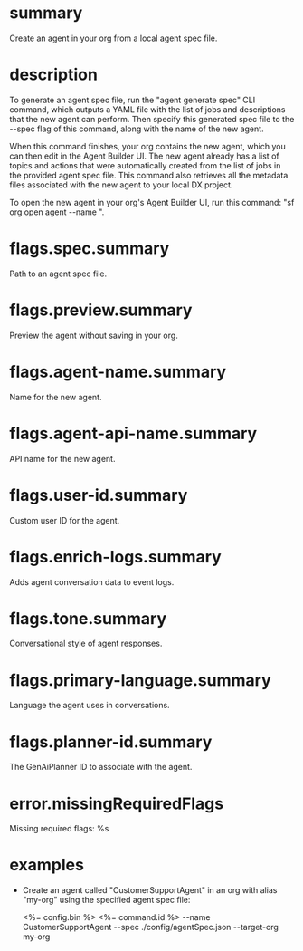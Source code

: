 # summary

Create an agent in your org from a local agent spec file.

# description

To generate an agent spec file, run the "agent generate spec" CLI command, which outputs a YAML file with the list of jobs and descriptions that the new agent can perform. Then specify this generated spec file to the --spec flag of this command, along with the name of the new agent.

When this command finishes, your org contains the new agent, which you can then edit in the Agent Builder UI. The new agent already has a list of topics and actions that were automatically created from the list of jobs in the provided agent spec file. This command also retrieves all the metadata files associated with the new agent to your local DX project.

To open the new agent in your org's Agent Builder UI, run this command: "sf org open agent --name <api-name-of-your-agent>".

# flags.spec.summary

Path to an agent spec file.

# flags.preview.summary

Preview the agent without saving in your org.

# flags.agent-name.summary

Name for the new agent.

# flags.agent-api-name.summary

API name for the new agent.

# flags.user-id.summary

Custom user ID for the agent.

# flags.enrich-logs.summary

Adds agent conversation data to event logs.

# flags.tone.summary

Conversational style of agent responses.

# flags.primary-language.summary

Language the agent uses in conversations.

# flags.planner-id.summary

The GenAiPlanner ID to associate with the agent.

# error.missingRequiredFlags

Missing required flags: %s

# examples

- Create an agent called "CustomerSupportAgent" in an org with alias "my-org" using the specified agent spec file:

  <%= config.bin %> <%= command.id %> --name CustomerSupportAgent --spec ./config/agentSpec.json --target-org my-org
